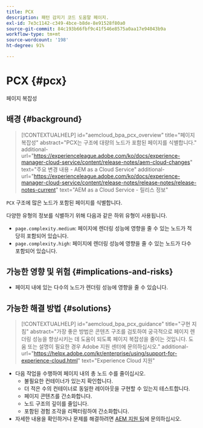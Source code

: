 ```yaml
---
title: PCX
description: 패턴 감지기 코드 도움말 페이지.
exl-id: 7e3c1142-c349-4bce-b8de-8e91528f80a0
source-git-commit: 84c193b66fbf9c41f546e8575a0aa17e94043b9a
workflow-type: tm+mt
source-wordcount: '198'
ht-degree: 91%

---
```


# PCX {#pcx}

페이지 복잡성

## 배경 {#background}

>[!CONTEXTUALHELP]
>id="aemcloud_bpa_pcx_overview"
>title="페이지 복잡성"
>abstract="PCX는 구조에 대량의 노드가 포함된 페이지를 식별합니다."
>additional-url="https://experienceleague.adobe.com/ko/docs/experience-manager-cloud-service/content/release-notes/aem-cloud-changes" text="주요 변경 내용 - AEM as a Cloud Service"
>additional-url="https://experienceleague.adobe.com/ko/docs/experience-manager-cloud-service/content/release-notes/release-notes/release-notes-current" text="AEM as a Cloud Service - 릴리스 정보"

`PCX`  구조에 많은 노드가 포함된 페이지를 식별합니다.

다양한 유형의 정보를 식별하기 위해 다음과 같은 하위 유형이 사용됩니다.

* `page.complexity.medium`: 페이지에 렌더링 성능에 영향을 줄 수 있는 노드가 적당히 포함되어 있습니다.
* `page.complexity.high`: 페이지에 렌더링 성능에 영향을 줄 수 있는 노드가 다수 포함되어 있습니다.

## 가능한 영향 및 위험 {#implications-and-risks}

* 페이지 내에 있는 다수의 노드가 렌더링 성능에 영향을 줄 수 있습니다.

## 가능한 해결 방법 {#solutions}

>[!CONTEXTUALHELP]
>id="aemcloud_bpa_pcx_guidance"
>title="구현 지침"
>abstract="가장 좋은 방법은 콘텐츠 구조를 검토하여 궁극적으로 페이지 렌더링 성능을 향상시키는 데 도움이 되도록 페이지 복잡성을 줄이는 것입니다. 도움 또는 설명이 필요한 경우 Adobe 지원 센터에 문의하십시오."
>additional-url="https://helpx.adobe.com/kr/enterprise/using/support-for-experience-cloud.html" text="Experience Cloud 지원"

* 다음 작업을 수행하여 페이지 내의 총 노드 수를 줄이십시오.
   * 불필요한 컨테이너가 있는지 확인합니다.
   * 더 적은 수의 컨테이너로 동일한 레이아웃을 구현할 수 있는지 테스트합니다.
   * 페이지 콘텐츠를 간소화합니다.
   * 노드 구조의 깊이를 줄입니다.
   * 포함된 경험 조각을 리팩터링하여 간소화합니다.
* 자세한 내용을 확인하거나 문제를 해결하려면 [AEM 지원 팀](https://helpx.adobe.com/kr/enterprise/using/support-for-experience-cloud.html)에 문의하십시오.
